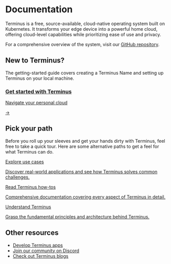 # Documentation

Terminus is a free, source-available, cloud-native operating system built on Kubernetes. It transforms your edge device into a powerful home cloud, offering cloud-level capabilities while prioritizing ease of use and privacy.

For a comprehensive overview of the system, visit our [GitHub repository](https://github.com/beclab/terminus).

## New to Terminus?

The getting-started guide covers creating a Terminus Name and setting up Terminus on your local machine. 

<div class="terminus-cta">
  <a href="./get-started/">
    <div class="content">
      <h3>Get started with Terminus</h3>
      <p>Navigate your personal cloud</p>
    </div>
    <div class="arrow">→</div>
  </a>
</div>

## Pick your path

Before you roll up your sleeves and get your hands dirty with Terminus, feel free to take a quick tour. Here are some alternative paths to get a feel for what Terminus can do.

<div class="cta-container">
  <a href="./use-cases/" class="cta-link">
    <p class="cta-title">Explore use cases</p>
    <p class="cta-description">Discover real-world applications and see how Terminus solves common challenges.</p>
  </a>
  <a href="./tasks/" class="cta-link">
    <p class="cta-title">Read Terminus how-tos</p>
    <p class="cta-description">Comprehensive documentation covering every aspect of Terminus in detail.</p>
  </a>
  <a href="./concepts/" class="cta-link">
    <p class="cta-title">Understand Terminus</p>
    <p class="cta-description">Grasp the fundamental principles and architecture behind Terminus.</p>
  </a>
</div>


## Other resources

- [Develop Terminus apps](../developer/develop/)
- [Join our community on Discord](https://discord.com/invite/BzfqrgQPDK)
- [Check out Terminus blogs](https://jointerminus.medium.com/)